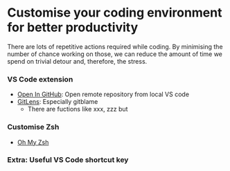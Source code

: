 # Customise your coding environment for better productivity
There are lots of repetitive actions required while coding. By minimising the number of chance working on those, we can reduce the amount of time we spend on trivial detour and, therefore, the stress.


### VS Code extension
- [Open In GitHub](https://marketplace.visualstudio.com/items?itemName=sysoev.vscode-open-in-github): Open remote repository from local VS code
- [GitLens](https://marketplace.visualstudio.com/items?itemName=eamodio.gitlens): Especially gitblame
  - There are fuctions like xxx, zzz but 
### Customise Zsh
- [Oh My Zsh](https://ohmyz.sh/)
### Extra: Useful VS Code shortcut key
